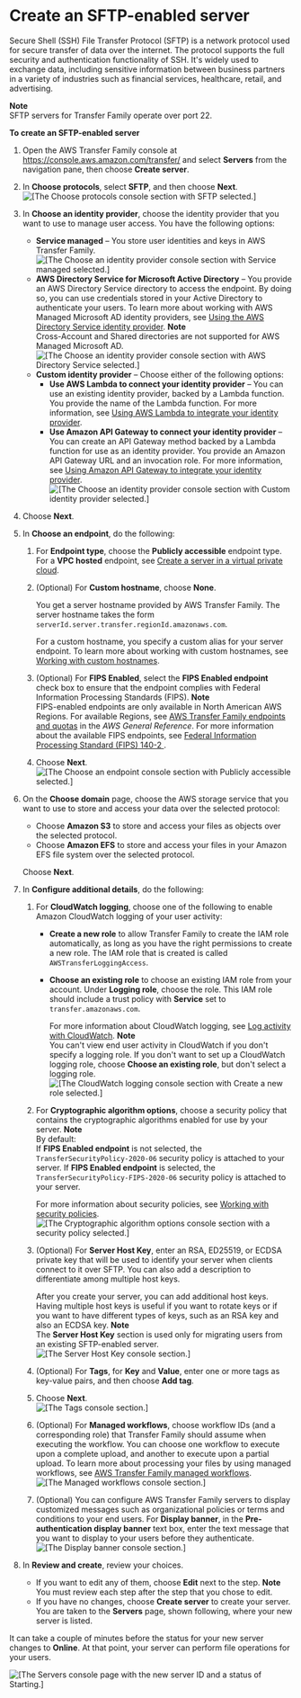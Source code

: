 # Create an SFTP\-enabled server<a name="create-server-sftp"></a>

Secure Shell \(SSH\) File Transfer Protocol \(SFTP\) is a network protocol used for secure transfer of data over the internet\. The protocol supports the full security and authentication functionality of SSH\. It's widely used to exchange data, including sensitive information between business partners in a variety of industries such as financial services, healthcare, retail, and advertising\.

**Note**  
 SFTP servers for Transfer Family operate over port 22\. 

**To create an SFTP\-enabled server**

1. Open the AWS Transfer Family console at [https://console\.aws\.amazon\.com/transfer/](https://console.aws.amazon.com/transfer/) and select **Servers** from the navigation pane, then choose **Create server**\.

1. In **Choose protocols**, select **SFTP**, and then choose **Next**\.  
![\[The Choose protocols console section with SFTP selected.\]](http://docs.aws.amazon.com/transfer/latest/userguide/images/create-server-choose-protocols-sftp.png)

1. In **Choose an identity provider**, choose the identity provider that you want to use to manage user access\. You have the following options:
   + **Service managed** – You store user identities and keys in AWS Transfer Family\.   
![\[The Choose an identity provider console section with Service managed selected.\]](http://docs.aws.amazon.com/transfer/latest/userguide/images/create-server-choose-idp-service-managed.png)
   + **AWS Directory Service for Microsoft Active Directory** – You provide an AWS Directory Service directory to access the endpoint\. By doing so, you can use credentials stored in your Active Directory to authenticate your users\. To learn more about working with AWS Managed Microsoft AD identity providers, see [Using the AWS Directory Service identity provider](directory-services-users.md)\.
**Note**  
 Cross\-Account and Shared directories are not supported for AWS Managed Microsoft AD\.   
![\[The Choose an identity provider console section with AWS Directory Service selected.\]](http://docs.aws.amazon.com/transfer/latest/userguide/images/create-server-choose-idp-directory-services.png)
   + **Custom identity provider** – Choose either of the following options:
     + **Use AWS Lambda to connect your identity provider** – You can use an existing identity provider, backed by a Lambda function\. You provide the name of the Lambda function\. For more information, see [Using AWS Lambda to integrate your identity provider](custom-identity-provider-users.md#custom-lambda-idp)\.
     + **Use Amazon API Gateway to connect your identity provider** – You can create an API Gateway method backed by a Lambda function for use as an identity provider\. You provide an Amazon API Gateway URL and an invocation role\. For more information, see [Using Amazon API Gateway to integrate your identity provider](custom-identity-provider-users.md#authentication-api-gateway)\.  
![\[The Choose an identity provider console section with Custom identity provider selected.\]](http://docs.aws.amazon.com/transfer/latest/userguide/images/custom-lambda-console.png)

1. Choose **Next**\.

1. In **Choose an endpoint**, do the following:

   1. For **Endpoint type**, choose the **Publicly accessible** endpoint type\. For a **VPC hosted** endpoint, see [Create a server in a virtual private cloud](create-server-in-vpc.md)\.

   1. \(Optional\) For **Custom hostname**, choose **None**\.

      You get a server hostname provided by AWS Transfer Family\. The server hostname takes the form `serverId.server.transfer.regionId.amazonaws.com`\.

      For a custom hostname, you specify a custom alias for your server endpoint\. To learn more about working with custom hostnames, see [Working with custom hostnames](requirements-dns.md)\.

   1. \(Optional\) For **FIPS Enabled**, select the **FIPS Enabled endpoint** check box to ensure that the endpoint complies with Federal Information Processing Standards \(FIPS\)\.
**Note**  
FIPS\-enabled endpoints are only available in North American AWS Regions\. For available Regions, see [AWS Transfer Family endpoints and quotas](https://docs.aws.amazon.com/general/latest/gr/transfer-service.html) in the *AWS General Reference*\. For more information about the available FIPS endpoints, see [ Federal Information Processing Standard \(FIPS\) 140\-2 ](http://aws.amazon.com/compliance/fips/)\.

   1. Choose **Next**\.  
![\[The Choose an endpoint console section with Publicly accessible selected.\]](http://docs.aws.amazon.com/transfer/latest/userguide/images/create-server-choose-endpoint-type-public.png)

1. On the **Choose domain** page, choose the AWS storage service that you want to use to store and access your data over the selected protocol:
   + Choose **Amazon S3** to store and access your files as objects over the selected protocol\.
   + Choose **Amazon EFS** to store and access your files in your Amazon EFS file system over the selected protocol\.

   Choose **Next**\.

1. In **Configure additional details**, do the following:

   1. For **CloudWatch logging**, choose one of the following to enable Amazon CloudWatch logging of your user activity:
      + **Create a new role** to allow Transfer Family to create the IAM role automatically, as long as you have the right permissions to create a new role\. The IAM role that is created is called `AWSTransferLoggingAccess`\.
      + **Choose an existing role** to choose an existing IAM role from your account\. Under **Logging role**, choose the role\. This IAM role should include a trust policy with **Service** set to `transfer.amazonaws.com`\.

        For more information about CloudWatch logging, see [Log activity with CloudWatch](monitoring.md#monitoring-enabling)\.
**Note**  
You can't view end user activity in CloudWatch if you don't specify a logging role\.
If you don't want to set up a CloudWatch logging role, choose **Choose an existing role**, but don't select a logging role\.  
![\[The CloudWatch logging console section with Create a new role selected.\]](http://docs.aws.amazon.com/transfer/latest/userguide/images/create-server-configure-additional-details-cloudwatch-logging.png)

   1. For **Cryptographic algorithm options**, choose a security policy that contains the cryptographic algorithms enabled for use by your server\.
**Note**  
By default:  
If **FIPS Enabled endpoint** is not selected, the `TransferSecurityPolicy-2020-06` security policy is attached to your server\.
If **FIPS Enabled endpoint** is selected, the `TransferSecurityPolicy-FIPS-2020-06` security policy is attached to your server\.

      For more information about security policies, see [Working with security policies](security-policies.md)\.  
![\[The Cryptographic algorithm options console section with a security policy selected.\]](http://docs.aws.amazon.com/transfer/latest/userguide/images/create-server-configure-additional-details-cryptographic-algorithm-options.png)

   1. \(Optional\) For **Server Host Key**, enter an RSA, ED25519, or ECDSA private key that will be used to identify your server when clients connect to it over SFTP\. You can also add a description to differentiate among multiple host keys\. 

      After you create your server, you can add additional host keys\. Having multiple host keys is useful if you want to rotate keys or if you want to have different types of keys, such as an RSA key and also an ECDSA key\.
**Note**  
The **Server Host Key** section is used only for migrating users from an existing SFTP\-enabled server\.  
![\[The Server Host Key console section.\]](http://docs.aws.amazon.com/transfer/latest/userguide/images/create-server-configure-additional-details-server-host-key.png)

   1. \(Optional\) For **Tags**, for **Key** and **Value**, enter one or more tags as key\-value pairs, and then choose **Add tag**\.

   1. Choose **Next**\.  
![\[The Tags console section.\]](http://docs.aws.amazon.com/transfer/latest/userguide/images/create-server-configure-additional-details-tags.png)

   1.  \(Optional\) For **Managed workflows**, choose workflow IDs \(and a corresponding role\) that Transfer Family should assume when executing the workflow\. You can choose one workflow to execute upon a complete upload, and another to execute upon a partial upload\. To learn more about processing your files by using managed workflows, see [AWS Transfer Family managed workflows](transfer-workflows.md)\.  
![\[The Managed workflows console section.\]](http://docs.aws.amazon.com/transfer/latest/userguide/images/workflows-addtoserver.png)

   1. \(Optional\) You can configure AWS Transfer Family servers to display customized messages such as organizational policies or terms and conditions to your end users\. For **Display banner**, in the **Pre\-authentication display banner** text box, enter the text message that you want to display to your users before they authenticate\.  
![\[The Display banner console section.\]](http://docs.aws.amazon.com/transfer/latest/userguide/images/display-banner-sftp-only.png)

1. In **Review and create**, review your choices\.
   + If you want to edit any of them, choose **Edit** next to the step\.
**Note**  
You must review each step after the step that you chose to edit\.
   + If you have no changes, choose **Create server** to create your server\. You are taken to the **Servers** page, shown following, where your new server is listed\.

It can take a couple of minutes before the status for your new server changes to **Online**\. At that point, your server can perform file operations for your users\.

![\[The Servers console page with the new server ID and a status of Starting.\]](http://docs.aws.amazon.com/transfer/latest/userguide/images/servers-page.png)